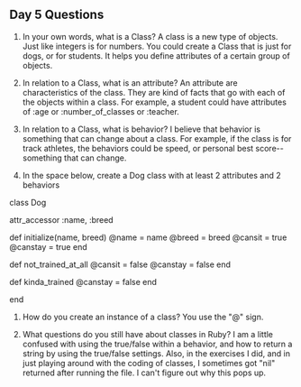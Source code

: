 ## Day 5 Questions

1. In your own words, what is a Class?
A class is a new type of objects. Just like integers is for numbers. You could create a Class that is just for dogs, or for students. It helps you define attributes of a certain group of objects.

1. In relation to a Class, what is an attribute?
An attribute are characteristics of the class. They are kind of facts that go with each of the objects within a class. For example, a student could have attributes of :age or :number_of_classes or :teacher.

1. In relation to a Class, what is behavior?
I believe that behavior is something that can change about a class. For example, if the class is for track athletes, the behaviors could be speed, or personal best score-- something that can change.

1. In the space below, create a Dog class with at least 2 attributes and 2 behaviors

class Dog

attr_accessor :name, :breed

  def initialize(name, breed)
  @name = name
  @breed = breed
  @cansit = true
  @canstay = true
  end

  def not_trained_at_all
  @cansit = false
  @canstay = false
  end

  def kinda_trained
  @canstay = false
  end

end


1. How do you create an instance of a class?
You use the "@" sign.

1. What questions do you still have about classes in Ruby?
I am a little confused with using the true/false within a behavior, and how to return a string by using the true/false settings.
Also, in the exercises I did, and in just playing around with the coding of classes, I sometimes got "nil" returned after running the file. I can't figure out why this pops up. 
